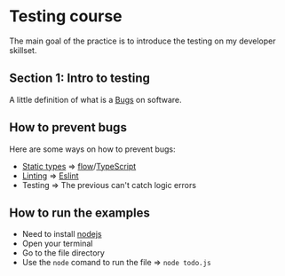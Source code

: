 # Testing course
The main goal of the practice is to introduce the testing on my developer skillset.

## Section 1: Intro to testing

A little definition of what is a [Bugs](https://en.wikipedia.org/wiki/Software_bug) on software.

## How to prevent bugs

Here are some ways on how to prevent bugs:

- [Static types](https://en.wikipedia.org/wiki/Type_system) => [flow](https://flow.org/)/[TypeScript](https://www.typescriptlang.org/)
- [Linting](https://en.wikipedia.org/wiki/Lint_(software)) => [Eslint](https://eslint.org/)
- Testing => The previous can't catch logic errors

## How to run the examples

- Need to install [nodejs](https://nodejs.org/en/)
- Open your terminal
- Go to the file directory
- Use the `node` comand to run the file => `node todo.js`
